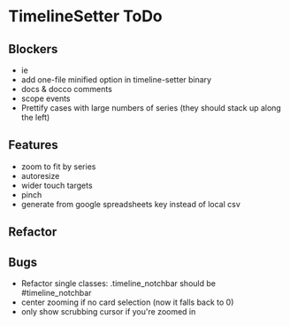# TimelineSetter ToDo


## Blockers

* ie
* add one-file minified option in timeline-setter binary
* docs & docco comments
* scope events
* Prettify cases with large numbers of series (they should stack up along the left)

## Features

* zoom to fit by series
* autoresize
* wider touch targets
* pinch
* generate from google spreadsheets key instead of local csv

## Refactor



## Bugs

* Refactor single classes: .timeline\_notchbar should be #timeline_notchbar
* center zooming if no card selection (now it falls back to 0)
* only show scrubbing cursor if you're zoomed in
